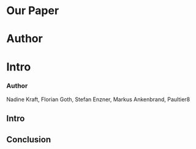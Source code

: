 # Our Paper

# Author
 
# Intro

### Author
Nadine Kraft, Florian Goth, Stefan Enzner, Markus Ankenbrand, Paultier8

## Intro


## Conclusion


